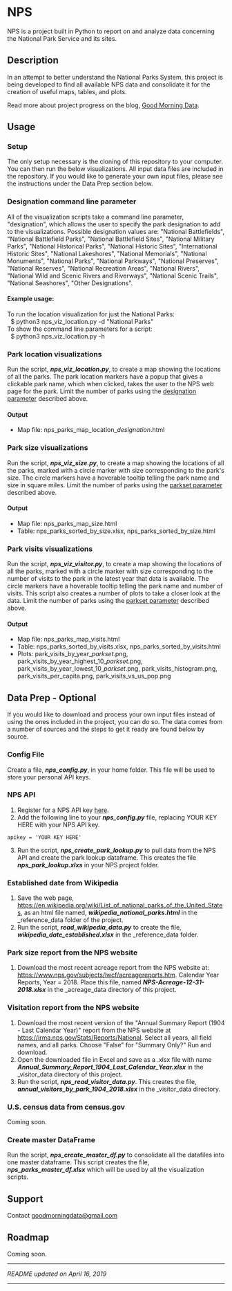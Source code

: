 # NPS
NPS is a project built in Python to report on and analyze data concerning the National Park Service and its sites.

## Description
In an attempt to better understand the National Parks System, this project is being developed to find all available NPS data and consolidate it for the creation of useful maps, tables, and plots.

Read more about project progress on the blog, [Good Morning Data](https://goodmorningdata.github.io).

## Usage
### Setup
The only setup necessary is the cloning of this repository to your computer. You can then run the below visualizations. All input data files are included in the repository. If you would like to generate your own input files, please see the instructions under the Data Prep section below.

### Designation command line parameter
All of the visualization scripts take a command line parameter, "designation", which allows the user to specify the park designation to add to the visualizations. Possible designation values are: "National Battlefields", "National Battlefield Parks", "National Battlefield Sites", "National Military Parks", "National Historical Parks", "National Historic Sites", "International Historic Sites", "National Lakeshores", "National Memorials", "National Monuments", "National Parks", "National Parkways", "National Preserves", "National Reserves", "National Recreation Areas", "National Rivers", "National Wild and Scenic Rivers and Riverways", "National Scenic Trails", "National Seashores", "Other Designations".

#### Example usage:
To run the location visualization for just the National Parks:<br/>
&nbsp;&nbsp;$ python3 nps_viz_location.py -d "National Parks"<br/>
To show the command line parameters for a script:<br/>
&nbsp;&nbsp;$ python3 nps_viz_location.py -h

### Park location visualizations
Run the script, **<i>nps_viz_location.py</i>**, to create a map showing the locations of all the parks. The park location markers have a popup that gives a clickable park name, which when clicked, takes the user to the NPS web page for the park. Limit the number of parks using the [designation parameter](#designation-command-line-parameter) described above.
#### Output
* Map file: nps_parks_map_location_<i>designation</i>.html

### Park size visualizations
Run the script, **<i>nps_viz_size.py</i>**, to create a map showing the locations of all the parks, marked with a circle marker with size corresponding to the park's size. The circle markers have a hoverable tooltip telling the park name and size in square miles. Limit the number of parks using the [parkset parameter](#parkset-command-line-parameter) described above.
#### Output
* Map file: nps_parks_map_size.html
* Table: nps_parks_sorted_by_size.xlsx, nps_parks_sorted_by_size.html

### Park visits visualizations
Run the script, **<i>nps_viz_visitor.py</i>**, to create a map showing the locations of all the parks, marked with a circle marker with size corresponding to the number of visits to the park in the latest year that data is available. The circle markers have a hoverable tooltip telling the park name and number of visits. This script also creates a number of plots to take a closer look at the data. Limit the number of parks using the [parkset parameter](#parkset-command-line-parameter) described above.
#### Output
* Map file: nps_parks_map_visits.html
* Table: nps_parks_sorted_by_visits.xlsx, nps_parks_sorted_by_visits.html
* Plots: park_visits_by_year_<i>parkset</i>.png, park_visits_by_year_highest_10_<i>parkset</i>.png, park_visits_by_year_lowest_10_<i>parkset</i>.png, park_visits_histogram.png, park_visits_per_capita.png, park_visits_vs_us_pop.png

## Data Prep - Optional
If you would like to download and process your own input files instead of using the ones included in the project, you can do so. The data comes from a number of sources and the steps to get it ready are found below by source.

### Config File
Create a file, **<i>nps_config.py</i>**, in your home folder. This file will be used to store your personal API keys.

### NPS API
1. Register for a NPS API key [here](https://www.nps.gov/subjects/developer/get-started.htm).
2. Add the following line to your **<i>nps_config.py</i>** file, replacing YOUR KEY HERE with your NPS API key.
```
apikey = 'YOUR KEY HERE'
```
3. Run the script, **<i>nps_create_park_lookup.py</i>** to pull data from the NPS API and create the park lookup dataframe. This creates the file **<i>nps_park_lookup.xlxs</i>** in your NPS project folder.

### Established date from Wikipedia
1. Save the web page, https://en.wikipedia.org/wiki/List_of_national_parks_of_the_United_States, as an html file named, **<i>wikipedia_national_parks.html</i>** in the _reference_data folder of the project.
2. Run the script, **<i>read_wikipedia_data.py</i>** to create the file, **<i>wikipedia_date_established.xlsx</i>** in the _reference_data folder.

### Park size report from the NPS website
1. Download the most recent acreage report from the NPS website at: https://www.nps.gov/subjects/lwcf/acreagereports.htm. Calendar Year Reports, Year = 2018. Place this file, named **_NPS-Acreage-12-31-2018.xlsx_** in the _acreage_data directory of this project.

### Visitation report from the NPS website
1. Download the most recent version of the "Annual Summary Report (1904 - Last Calendar Year)" report from the NPS website at https://irma.nps.gov/Stats/Reports/National. Select all years, all field names, and all parks. Choose "False" for "Summary Only?" Run and download.
2. Open the downloaded file in Excel and save as a .xlsx file with name **<i>Annual_Summary_Report_1904_Last_Calendar_Year.xlsx</i>** in the _visitor_data directory of this project.
3. Run the script, **<i>nps_read_visitor_data.py</i>**. This creates the file,
**<i>annual_visitors_by_park_1904_2018.xlsx</i>** in the _visitor_data directory.

### U.S. census data from census.gov
Coming soon.

### Create master DataFrame
Run the script, **<i>nps_create_master_df.py</i>** to consolidate all the datafiles into one master dataframe. This script creates the file, **<i>nps_parks_master_df.xlsx</i>** which will be used by all the visualization scripts.

## Support
Contact [goodmorningdata@gmail.com](mailto:goodmorningdata@gmail.com)

## Roadmap
Coming soon.
___
_README updated on April 16, 2019_
___
